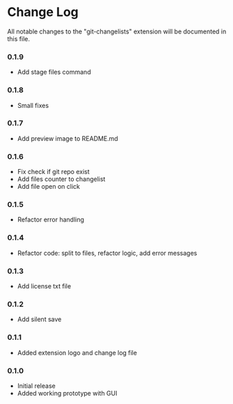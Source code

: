 # Change Log

All notable changes to the "git-changelists" extension will be documented in this file.

### 0.1.9

- Add stage files command

### 0.1.8

- Small fixes

### 0.1.7

- Add preview image to README.md

### 0.1.6

- Fix check if git repo exist
- Add files counter to changelist
- Add file open on click

### 0.1.5

- Refactor error handling

### 0.1.4

- Refactor code: split to files, refactor logic, add error messages

### 0.1.3

- Add license txt file

### 0.1.2

- Add silent save

### 0.1.1

- Added extension logo and change log file

### 0.1.0

- Initial release
- Added working prototype with GUI
